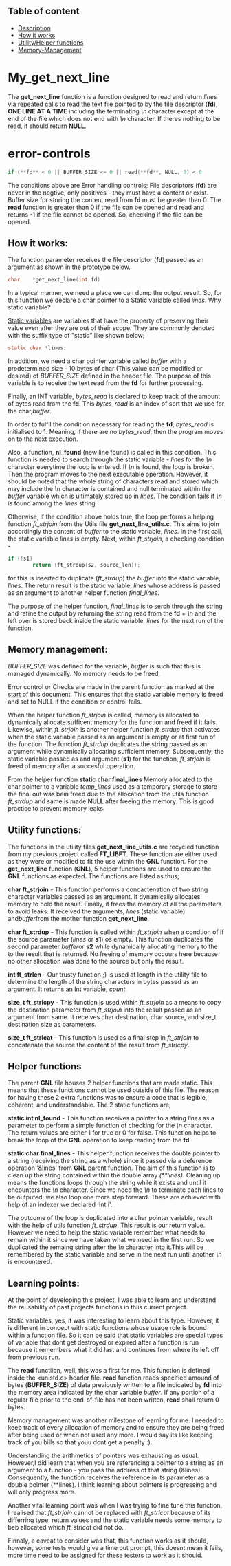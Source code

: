 ## Table of content

- [Description](#my_get_next_line)
- [How it works](#how-it-works)
- [Utility/Helper functions](#utility-functions)
- [Memory-Management](#memory-management)

# My_**get_next_line**
The **get_next_line** function is a function designed to read and return *lines* via repeated calls to read the text file pointed to by the file descriptor (**fd**), **ONE LINE AT A TIME** including the terminating *\n* character except at the end of the file which does not end with *\n* character. If theres nothing to be read,
it should return **NULL**.

# error-controls
```C
if (**fd** < 0 || BUFFER_SIZE <= 0 || read(**fd**, NULL, 0) < 0
```

The conditions above are Error handling controls; File descriptors (**fd**) are never in the negtive, only positives - they must have a content or exist. Buffer size for storing the content read from **fd** must be greater than 0. The **read** function is greater than 0 if the file can be opened and read and returns -1 if the file cannot be opened. So, checking if the file can be opened.

## How it works: 
The function parameter receives the file descriptor (**fd**) passed as
an argument as shown in the prototype below.

```C
char	*get_next_line(int fd)
```

In a typical manner, we need a place we can dump the output result. So, for this function we declare a char pointer to a Static variable called *lines*. Why static variable? 

[Static variables](https://www.geeksforgeeks.org/static-variables-in-c/)  are variables that have the property of preserving their 
value even after they are out of their scope. They are commonly denoted with the suffix type of "static" like shown below;

```C
static char	*lines;
```

In addition,  we need a char pointer variable called *buffer* with a predetermined size - 10 bytes of char (This value can be modified or desired) of *BUFFER_SIZE* defined in the header file. The purpose of this variable is to receive the text read from the **fd** for further processing. 

Finally, an INT variable, *bytes_read* is declared to keep track of the amount of bytes read from the **fd**. This *bytes_read* is an index of sort that we use for the char,*buffer*.

In order to fulfil the condition necessary for reading the **fd**, *bytes_read* is initialised to 1. Meaning, if there are no *bytes_read*, then the program moves on to the next execution. 
 
Also, a  function, **nl_found** (new line found) is called in this condition. This function is needed to search through the static variable - *lines* for the *\n* character everytime the loop is entered. If *\n* is found, the loop is broken. Then the program moves to the next executable operation. However, it should be noted that the whole string of characters read and stored which may include the *\n* character is contained and null terminated within the *buffer* variable which is ultimately stored up in *lines*. The condition fails if *\n* is found among the *lines* string.

Otherwise, if the condition above holds true, the loop performs a helping 
function *ft_strjoin* from the Utils file **get_next_line_utils.c**. This aims to join accordingly the content of *buffer* to the static variable, *lines*. In the first call, the static variable *lines* is empty. Next, within *ft_strjoin*, a checking condition -

```C
if (!s1)
		return (ft_strdup(s2, source_len));
```

for this is inserted to duplicate (*ft_strdup*) the *buffer* into the 
static variable, *lines*. The return result is the static variable, *lines* whose address is passed as an argument to another helper function *final_lines*.

The purpose of the helper function, *final_lines* is to serch through the string and refine the output by returning the string read from the **fd** + *\n* and the left over is stored back inside the static variable, *lines* for the next run of the function.

## Memory management:
*BUFFER_SIZE* was defined for the variable, *buffer* is such that this is managed dynamically. No memory needs to be freed.

Error control or Checks are made in the parent function as marked at the [start](#error-controls) of this document.
This ensures that the static variable memory is freed and set to NULL if the condition or control fails.

When the helper function *ft_strjoin* is called, memory is allocated to
dynamically allocate sufficent memory for the function and freed if it fails.
Likewise, within *ft_strjoin* is another helper function *ft_strdup* that 
activates when the static variable passed as an argument is empty or at first run of the function. The function *ft_strdup* duplicates the string passed as an argument while dynamically allocating sufficient memory. Subsequently, the static variable passed as and argument (**s1**) for the function, *ft_strjoin* is freed of memory after a succesful operation.

From the helper function **static char final_lines** Memory allocated to the char pointer to a variable *temp_lines* used as a temporary storage to store the final out was bein freed due to the allocation from the utils function *ft_strdup* and same is made **NULL** after freeing the memory. This is good practice to prevent memory leaks.

## Utility functions:
The functions in the utility files **get_next_line_utils.c** are recycled function from my previous project called **FT_LIBFT**. These function are either used as they were or modified to fit the use within the **GNL** function.
For the **get_next_line** function (**GNL**), 5 helper functions are used to ensure the **GNL** functions as expected. The functions are listed as thus; 

**char  ft_strjoin** - This function performs a concactenation of two string 
character variables passed as an argument. It dynamically allocates memory to hold the result. 
Finally, it frees the memory of all the parameters to avoid leaks. It received the arguments, *lines* (static variable) and*buffer*from the mother function **get_next_line**.

**char   ft_strdup** - This function is called within *ft_strjoin* when a condtion of if the source parameter (*lines* or **s1**) os empty. This function duplicates the second parameter *buffer*or **s2** while dynamically allocating memory to the to the result that is returned. No freeing of memory occours here because no other allocation was done to the source but only the result.

**int   ft_strlen** - Our trusty function ;) is used at length in the utility file to determine the length of the string characters in bytes passed as an argument. It returns an Int variable, *count*.

**size_t    ft_strlcpy** - This function is used within *ft_strjoin* as a means to copy the destination parameter from *ft_strjoin* into the result passed as an argument from same. It receives char destination, char source, and size_t destination size as parameters.

**size_t    ft_strlcat** - This function is used as a final step in *ft_strjoin* to concatenate the source the content of the result from *ft_strlcpy*.

## Helper functions
The parent **GNL** file houses 2 helper functions that are made static. This means that these functions cannot be used outside of this file. The reason for having these 2 extra functions was to ensure a code that is legible, coherent, and understandable. The 2 static functions are;

**static int	nl_found** - This function receives a pointer to a string *lines* as a parameter to perform a simple function of checking for the *\n* character. The return values are either 1 for true or 0 for false. This function helps to break the loop of the **GNL** operation to keep reading from the **fd**.

**static char	final_lines** - This helper function receives the double pointer to a string (receiving the string as a whole) since it passed via a deference operation '&lines' from **GNL** parent function. The aim of this function is to clean up the string contained within the double array *(**lines)*. Cleaning up means the functions loops through the string while it exists and until it encounters the *\n* character. Since we need the *\n* to terminate each lines to be outputed, we also loop one more step forward. These are achieved with help of an indexer we declared 'Int i'.

The outcome of the loop is duplicated into a char pointer variable, result with the help of utils function *ft_strdup*. This result is our return value. However we need to help the static variable remember what needs to remain within it since we have taken what we need in the first run. So we duplicated the remaing string after the *\n* character into it.This will be remembered by the static variable and serve in the next run until another *\n* is encountered.

## Learning points:
At the point of developing this project, I was able to learn and understand the reusability of past projects functions in thiis current project.

Static variables, yes, it was interesting to learn about this type. However, it is different in concept with static functions whose usage role is bound within a function file. So it can be said that static variables are special types of variable that dont get destroyed or expired after a function is run because it remembers what it did last and continues from where its left off from previous run.

The **read** functiion, well, this was a first for me. This function is defined inside the <unistd.c> header file. **read** function reads  specified amound of bytes (**BUFFER_SIZE**) of data previously written to a file indicated by **fd** into the memory area indicated by the char variable *buffer*. If any portion of a regular file prior to the end-of-file has not been written, **read** shall return 0 bytes.

Memory management was another milestone of learning for me. I needed to keep track of every allocation of memory and to ensure they are being freed after being used or when not used any more. I would say its like keeping track of you bills so that youu dont get a penalty :).

Understanding the arithmetics of pointers was exhausting as usual. However,I did learn that when you are referencing a pointer to a string as an argument to a function - you pass the address of that string (&lines). Consequently, the function receives the reference in its parameter as a double pointer (**lines). I think learning about pointers is progressing and will only progress more.

Another vital learning point was when I was trying to fine tune this function, I realised that *ft_strjoin* cannot be replaced with *ft_strlcat* because of its differring type, return values and the static variable needs some memory to beb allocated which *ft_strlcat* did not do.

Finnaly, a caveat to consider was that, this function works as it should, however, some tests would give a time out prompt, this doesnt mean it fails, more time need to be assigned for these testers to work as it should.

